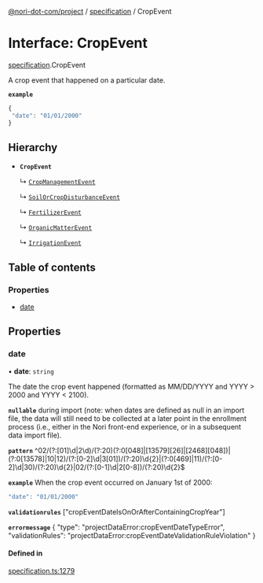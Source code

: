 [@nori-dot-com/project](../README.md) / [specification](../modules/specification.md) / CropEvent

# Interface: CropEvent

[specification](../modules/specification.md).CropEvent

A crop event that happened on a particular date.

**`example`**

```js
{
 "date": "01/01/2000"
}
```

## Hierarchy

- **`CropEvent`**

  ↳ [`CropManagementEvent`](specification.CropManagementEvent.md)

  ↳ [`SoilOrCropDisturbanceEvent`](specification.SoilOrCropDisturbanceEvent.md)

  ↳ [`FertilizerEvent`](specification.FertilizerEvent.md)

  ↳ [`OrganicMatterEvent`](specification.OrganicMatterEvent.md)

  ↳ [`IrrigationEvent`](specification.IrrigationEvent.md)

## Table of contents

### Properties

- [date](specification.CropEvent.md#date)

## Properties

### date

• **date**: `string`

The date the crop event happened (formatted as MM/DD/YYYY and YYYY > 2000 and YYYY < 2100).

**`nullable`** during import (note: when dates are defined as null in an import file, the data will still need to be collected at a later point in the enrollment process (i.e., either in the Nori front-end experience, or in a subsequent data import file).

**`pattern`** ^02\/(?:[01]\d|2\d)\/(?:20)(?:0[048]|[13579][26]|[2468][048])|(?:0[13578]|10|12)\/(?:[0-2]\d|3[01])\/(?:20)\d{2}|(?:0[469]|11)\/(?:[0-2]\d|30)\/(?:20)\d{2}|02\/(?:[0-1]\d|2[0-8])\/(?:20)\d{2}$

**`example`** When the crop event occurred on January 1st of 2000:

```js
"date": "01/01/2000"
```

**`validationrules`** ["cropEventDateIsOnOrAfterContainingCropYear"]

**`errormessage`**
{
"type": "projectDataError:cropEventDateTypeError",
"validationRules": "projectDataError:cropEventDateValidationRuleViolation"
}

#### Defined in

[specification.ts:1279](https://github.com/nori-dot-eco/nori-dot-com/blob/0db6c17/packages/project/src/specification.ts#L1279)
